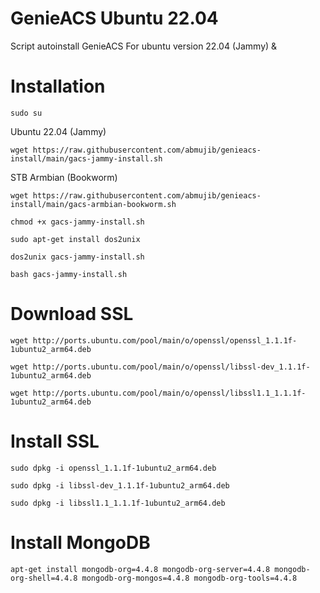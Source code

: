 # GenieACS Ubuntu 22.04
Script autoinstall GenieACS For ubuntu version 22.04 (Jammy) & 

# Installation
```
sudo su
```
Ubuntu 22.04 (Jammy)
```
wget https://raw.githubusercontent.com/abmujib/genieacs-install/main/gacs-jammy-install.sh
```
STB Armbian (Bookworm)
```
wget https://raw.githubusercontent.com/abmujib/genieacs-install/main/gacs-armbian-bookworm.sh
```
```
chmod +x gacs-jammy-install.sh
```
```
sudo apt-get install dos2unix
```
```
dos2unix gacs-jammy-install.sh
```
```
bash gacs-jammy-install.sh
```


# Download SSL
```
wget http://ports.ubuntu.com/pool/main/o/openssl/openssl_1.1.1f-1ubuntu2_arm64.deb
```
```
wget http://ports.ubuntu.com/pool/main/o/openssl/libssl-dev_1.1.1f-1ubuntu2_arm64.deb
```
```
wget http://ports.ubuntu.com/pool/main/o/openssl/libssl1.1_1.1.1f-1ubuntu2_arm64.deb
```

# Install SSL
```
sudo dpkg -i openssl_1.1.1f-1ubuntu2_arm64.deb
```
```
sudo dpkg -i libssl-dev_1.1.1f-1ubuntu2_arm64.deb
```
```
sudo dpkg -i libssl1.1_1.1.1f-1ubuntu2_arm64.deb
```

# Install MongoDB
```
apt-get install mongodb-org=4.4.8 mongodb-org-server=4.4.8 mongodb-org-shell=4.4.8 mongodb-org-mongos=4.4.8 mongodb-org-tools=4.4.8
```
